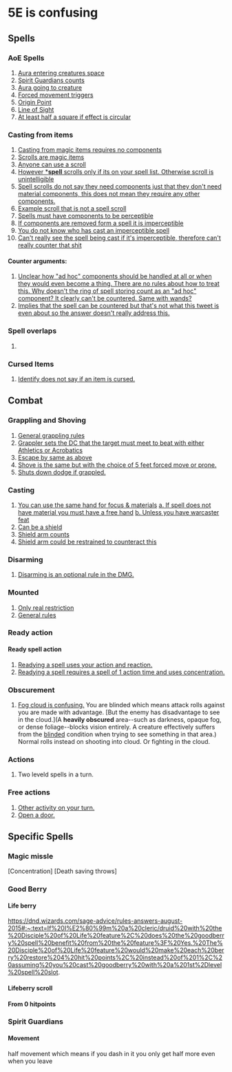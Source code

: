 # 5E is confusing
## Spells
### AoE Spells
1. [Aura entering creatures space](https://dnd.wizards.com/articles/features/rules-answers-april-2016#:~:text=Does%20moonbeam%20deal%20damage%20when%20you%20cast%20it%3F%20What%20about%20when%20its%20effect%20moves%20onto%20a%20creature%3F%20The%20answer%20to%20both%20questions%20is%20no.%20Here%E2%80%99s%20some%20elaboration%20on%20that%20answer.)
2. [Spirit Guardians counts](https://dnd.wizards.com/articles/features/rules-answers-april-2016#:~:text=%C2%B7%C2%A0%C2%A0%20spirit%20guardians)
3. [Aura going to creature](https://dnd.wizards.com/articles/features/rules-answers-april-2016#:~:text=you%20might%20wonder,the%20area%E2%80%99s%20effect.) 
4. [Forced movement triggers](https://dnd.wizards.com/articles/features/rules-answers-april-2016#:~:text=Entering%20such%20an,the%20same%20turn.)
5. [Origin Point](https://www.dndbeyond.com/sources/dmg/running-the-game#Combat:~:text=Choose%20an%20intersection%20of%20squares%20or%20hexes%20as%20the%20point%20of%20origin%20of%20an%20area%20of%20effect%2C%20then%20follow%20its%20rules%20as%20normal.)
6. [Line of Sight](https://www.dndbeyond.com/sources/dmg/running-the-game#Combat:~:text=affects%20that%20square.-,Line%20of%20Sight,a%20dense%20cloud%20of%20fog%20%E2%80%94%20then%20there%20is%20line%20of%20sight.,-Cover)
7. [At least half a square if effect is circular](https://www.dndbeyond.com/sources/dmg/running-the-game#Combat:~:text=If%20an%20area%20of%20effect%20is%20circular%20and%20covers%20at%20least%20half%20a%20square%2C%20it%20affects%20that%20square) 

### Casting from items
1.  [Casting from magic items requires no components](https://www.dndbeyond.com/sources/dmg/treasure#MagicItems:~:text=The%20spell%20is,spell%20requires%20concentration.)
2. [Scrolls are magic items](https://www.dndbeyond.com/sources/dmg/treasure#MagicItems:~:text=A%20scroll%20is%20a%20consumable%20magic%20item.)
3. [Anyone can use a scroll](https://www.dndbeyond.com/sources/dmg/treasure#MagicItems:~:text=Unless%20a%20scroll%E2%80%99s%20description%20says%20otherwise%2C%20any%20creature%20that%20can%20understand%20a%20written%20language%20can%20read%20the%20script%20on%20a%20scroll%20and%20attempt%20to%20activate%20it.)
4. [However ***spell** scrolls only if its on your spell list. Otherwise scroll is unintelligible](https://www.dndbeyond.com/magic-items/5418-spell-scroll#:~:text=a%20mystical%20cipher.-,If%20the%20spell%20is%20on%20your%20class%E2%80%99s%20spell%20list%2C%20you%20can%20read%20the%20scroll%20and%20cast%20its%20spell%20without%20providing%20any%20material%20components.%20Otherwise%2C%20the%20scroll%20is%20unintelligible.,-Casting%20the%20spell)
5. [Spell scrolls do not say they need components just that they don't need material components, this does not mean they require any other components.](https://www.dndbeyond.com/magic-items/5418-spell-scroll#:~:text=is%20on%20your%20class%E2%80%99s%20spell%20list%2C-,you%20can%20read%20the%20scroll%20and%20cast%20its%20spell%20without%20providing%20any%20material%20components,-.%20Otherwise%2C%20the%20scroll%20is%20unintelligible.%20Casting)
6. [Example scroll that is not a spell scroll](https://www.dndbeyond.com/magic-items/5398-scroll-of-protection)
7. [Spells must have components to be perceptible](https://www.dndbeyond.com/sources/xgte/dungeon-masters-tools#Spellcasting:~:text=To%20be%20perceptible%2C%20the%20casting%20of%20a%20spell%20must%20involve%20a%20verbal%2C%20somatic%2C%20or%20material%20component.)
8. [If components are removed form a spell it is imperceptible](https://www.dndbeyond.com/sources/xgte/dungeon-masters-tools#Spellcasting:~:text=If%20the%20need%20for%20a%20spell%E2%80%99s%20components%20has%20been%20removed%20by%20a%20special%20ability%2C%20such%20as%20the%20sorcerer%E2%80%99s%20Subtle%20Spell%20feature%20or%20the%20Innate%20Spellcasting%20trait%20possessed%20by%20many%20creatures%2C%20the%20casting%20of%20the%20spell%20is%20imperceptible.)
9. [You do not know who has cast an imperceptible spell](https://www.dndbeyond.com/sources/xgte/dungeon-masters-tools#Spellcasting:~:text=If%20an%20imperceptible%20casting%20produces%20a%20perceptible%20effect%2C%20it%E2%80%99s%20normally%20impossible%20to%20determine%20who%20cast%20the%20spell%20in%20the%20absence%20of%20other%20evidence.)
10. [Can't really see the spell being cast if it's imperceptible, therefore can't really counter that shit](https://www.dndbeyond.com/spells/counterspell#:~:text=*%20%2D%20which%20you%20take%20when%20you%20see%20a%20creature%20within%2060%20feet%20of%20you%20casting%20a%20spell)

#### Counter arguments:
1. [Unclear how "ad hoc" components should be handled at all or when they would even become a thing. There are no rules about how to treat this. Why doesn't the ring of spell storing count as an "ad hoc" component? It clearly can't be countered. Same with wands?](https://twitter.com/jeremyecrawford/status/988882563501510656?lang=en)
2. [Implies that the spell can be countered but that's not what this tweet is even about so the answer doesn't really address this.](https://twitter.com/JeremyECrawford/status/786982774926249984)

### Spell overlaps
1. []()

### Cursed Items
1. [Identify does not say if an item is cursed.](https://www.dndbeyond.com/sources/dmg/treasure#CursedItems:~:text=Most%20methods%20of%20identifying%20items%2C%20including%20the%20identify%20spell%2C%20fail%20to%20reveal%20such%20a%20curse%2C%20although%20lore%20might%20hint%20at%20it.%20A%20curse%20should%20be%20a%20surprise%20to%20the%20item%E2%80%99s%20user%20when%20the%20curse%E2%80%99s%20effects%20are%20revealed.)


## Combat
### Grappling and Shoving
1. [General grappling rules](https://www.dndbeyond.com/sources/phb/combat#Grappling)
2. [Grappler sets the DC that the target must meet to beat with either Athletics or Acrobatics](https://www.dndbeyond.com/sources/phb/combat#Grappling:~:text=an%20attack%20roll%3A-,a%20Strength%20(Athletics)%20check%20contested%20by%20the%20target%E2%80%99s%20Strength%20(Athletics)%20or%20Dexterity%20(Acrobatics)%20check%20(the%20target%20chooses%20the%20ability%20to%20use).,-You%20succeed%20automatically)
3. [Escape by same as above](https://www.dndbeyond.com/sources/phb/combat#Grappling:~:text=Escaping%20a%20Grapple.%20A%20grappled%20creature%20can%20use%20its%20action%20to%20escape.%20To%20do%20so%2C%20it%20must%20succeed%20on%20a%20Strength%20(Athletics)%20or%20Dexterity%20(Acrobatics)%20check%20contested%20by%20your%20Strength%20(Athletics)%20check.)
4. [Shove is the same but with the choice of 5 feet forced move or prone.](https://www.dndbeyond.com/sources/phb/combat#Grappling:~:text=If%20you%20succeed%2C%20you%20either%20knock%20the%20target%20prone%20or%20push%20it%205%20feet%20away%20from%20you.)
5. [Shuts down dodge if grappled.](https://www.dndbeyond.com/sources/basic-rules/combat#Dodge:~:text=You%20lose%20this%20benefit%20if%20you%20are%20incapacitated%20or%20if%20your%20speed%20drops%20to%200.)

### Casting
1. [You can use the same hand for focus & materials](https://www.dndbeyond.com/sources/phb/spellcasting#:~:text=A%20spellcaster%20must%20have%20a%20hand%20free%20to%20access%20a%20spell%E2%80%99s%20material%20components%20%E2%80%94%20or%20to%20hold%20a%20spellcasting%20focus%20%E2%80%94%20but%20it%20can%20be%20the%20same%20hand%20that%20he%20or%20she%20uses%20to%20perform%20somatic%20components.)
	[a. If spell does not have material you must have a free hand](https://www.dndbeyond.com/sources/phb/spellcasting#:~:text=If%20a%20spell%20requires%20a%20somatic%20component%2C%20the%20caster%20must%20have%20free%20use%20of%20at%20least%20one%20hand%20to%20perform%20these%20gestures.)
	[b. Unless you have warcaster feat](https://www.dndbeyond.com/feats/war-caster#:~:text=you%20take%20damage.-,You%20can%20perform%20the%20somatic%20components%20of%20spells%20even%20when%20you%20have%20weapons%20or%20a%20shield%20in%20one%20or%20both%20hands.,-When%20a%20hostile)  
2. [Can be a shield](https://www.dndbeyond.com/equipment/holy-symbol#:~:text=To%20use%20the%20symbol%20in%20this%20way%2C%20the%20caster%20must%20hold%20it%20in%20hand%2C%20wear%20it%20visibly%2C%20or%20bear%20it%20on%20a%20shield.)
3. [Shield arm counts](https://twitter.com/JeremyECrawford/status/536684548021829632)
4. [Shield arm could be restrained to counteract this](https://twitter.com/JeremyECrawford/status/537422791012663296)

### Disarming
 1. [Disarming is an optional rule in the DMG.](https://www.dndbeyond.com/sources/dmg/dungeon-masters-workshop#Disarm)
 
### Mounted
1. [Only real restriction](https://www.dndbeyond.com/sources/phb/combat#DamageandHealing:~:text=A%20willing%20creature%20that%20is%20at%20least%20one%20size%20larger%20than%20you%20and%20that%20has%20an%20appropriate%20anatomy%20can%20serve%20as%20a%20mount%2C%20using%20the%20following%20rules.)
2. [General rules](https://www.dndbeyond.com/sources/phb/combat#ControllingaMount)

### Ready action
#### Ready spell action
1. [Readying a spell uses your action and reaction.](https://www.dndbeyond.com/sources/phb/combat#:~:text=To%20do%20so%2C%20you%20can%20take%20the%20Ready%20action%20on%20your%20turn%2C%20which%20lets%20you%20act%20using%20your%20reaction%20before%20the%20start%20of%20your%20next%20turn.)
2. [Readying a spell requires a spell of 1 action time and uses concentration.](https://www.dndbeyond.com/sources/phb/combat#:~:text=To%20be%20readied%2C%20a%20spell%20must%20have%20a%20casting%20time%20of%201%20action%2C%20and%20holding%20onto%20the%20spell%E2%80%99s%20magic%20requires%20concentration%20(explained%20in%20chapter%2010).)

### Obscurement
1. [Fog cloud is confusing.](https://www.dndbeyond.com/sources/basic-rules/adventuring#VisionandLight:~:text=A%20heavily%20obscured%20area%2D%2Dsuch%20as%20darkness%2C%20opaque%20fog%2C%20or%20dense%20foliage%2D%2Dblocks%20vision%20entirely.%20A%20creature%20effectively%20suffers%20from%20the%20blinded%20condition%20when%20trying%20to%20see%20something%20in%20that%20area.) You are blinded which means attack rolls against you are made with advantage. [But the enemy has disadvantage to see in the cloud.](A **heavily obscured** area--such as darkness, opaque fog, or dense foliage--blocks vision entirely. A creature effectively suffers from the [blinded](https://www.dndbeyond.com/compendium/rules/basic-rules/appendix-a-conditions#Blinded) condition when trying to see something in that area.) Normal rolls instead on shooting into cloud. Or fighting in the cloud. 

### Actions 
1. Two leveld spells in a turn.


### Free actions
1. [Other activity on your turn.](https://www.dndbeyond.com/sources/phb/combat#OtherActivityonYourTurn)
2. [Open a door.](https://www.dndbeyond.com/sources/phb/combat#OtherActivityonYourTurn:~:text=example%2C%20you%20could-,open%20a%20door,-during%20your%20move)

## Specific Spells
### Magic missle
[Concentration]
[Death saving throws]

### Good Berry
#### Life berry
https://dnd.wizards.com/sage-advice/rules-answers-august-2015#:~:text=If%20I%E2%80%99m%20a%20cleric/druid%20with%20the%20Disciple%20of%20Life%20feature%2C%20does%20the%20goodberry%20spell%20benefit%20from%20the%20feature%3F%20Yes.%20The%20Disciple%20of%20Life%20feature%20would%20make%20each%20berry%20restore%204%20hit%20points%2C%20instead%20of%201%2C%20assuming%20you%20cast%20goodberry%20with%20a%201st%2Dlevel%20spell%20slot.

#### Lifeberry scroll


#### From 0 hitpoints


### Spirit Guardians
#### Movement
half movement which means if you dash in it you only get half more even when you leave
